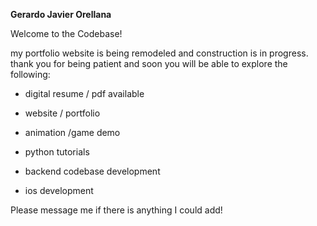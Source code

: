 **Gerardo Javier Orellana**

Welcome to the Codebase!

my portfolio website is being remodeled and construction is in progress.
thank you for being patient and soon you will be able to explore the following:
  - digital resume / pdf available
  - website / portfolio
  - animation /game demo
    
  - python tutorials
  - backend codebase development
  - ios development

Please message me if there is anything I could add!
